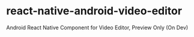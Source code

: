 # react-native-android-video-editor
Android React Native Component for Video Editor, Preview Only (On Dev)
